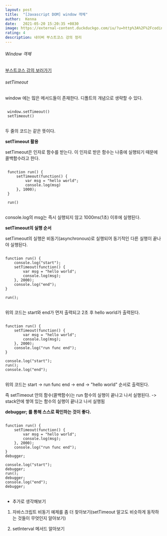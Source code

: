 ```yaml
---
layout: post
title:  "[Javascript DOM] window 객체"
author:  Kenna
date:   2021-05-20 15:20:35 +0830
image: https://external-content.duckduckgo.com/iu/?u=http%3A%2F%2Fcodinghelptech.com%2Fblog_post%2Fdomdocument-object-model-4-638.jpg&f=1&nofb=1
rating: 4
description: 네이버 부스트코스 강의 정리
---
```



###### Window 객체
[부스트코스 강의 보러가기]("https://www.boostcourse.org/web316/lecture/16698?isDesc=false")


###### setTimeout
window 에는 많은 메서드들이 존재한다.
디폴트의 개념으로 생략할 수 있다.

<pre>
<code>
 window.setTimeout()
 setTimeout()
</code>
</pre>
두 줄의 코드는 같은 뜻이다.

**setTimeout 활용** <br>

setTimeout은 인자로 함수를 받는다. 이 인자로 받은 함수는 나중에 실행되기 때문에 콜백함수라고 한다.

<pre>
<code>
 function run() {
     setTimeout(function() {
         var msg = "hello world";
         console.log(msg)
     }, 1000);
 }

 run()
</code>
</pre>

console.log의 msg는 즉시 실행되지 않고 1000ms(1초) 이후에 실행된다.


**setTimeout의 실행 순서**<br>

setTimeout의 실행은 비동기(asynchronous)로 실행되어 동기적인 다른 실행이 끝나야 실행된다.

<pre>
<code>
function run() {
    console.log("start");
    setTimeout(function() {
        var msg = "hello world";
        console.log(msg); 
    }, 2000);
    console.log("end");
}

run();
</code>
</pre>

위의 코드는 start와 end가 먼저 출력되고 2초 후 hello world가 출력된다.

<pre>
<code>
function run() {
    setTimeout(function() {
        var msg = "hello world";
        console.log(msg);  
    }, 2000);
    console.log("run func end");
}

console.log("start");
run();
console.log("end");
</code>
</pre>

위의 코드는 start -> run func end -> end -> "hello world" 순서로 출력된다.

즉 setTimeout 안의 함수(콜백함수)는 run 함수의 실행이 끝나고 나서 실행된다.
-> stack안에 쌓여 있는 함수의 실행이 끝나고 나서 실행됨


**debugger; 를 통해 스스로 확인하는 것이 좋다.**

<pre>
<code>
function run() {
    setTimeout(function() {
        var msg = "hello world";
        console.log(msg);  
    }, 2000);
    console.log("run func end");
}
debugger;

console.log("start");
debugger;
run();
debugger;
console.log("end");
debugger;
</code>
</pre>




- 추가로 생각해보기

1. 자바스크립트 비동기 예제를 좀 더 찾아보기(setTimeout 말고도 비슷하게 동작하는 것들이 무엇인지 알아보기)


2. setInterval 메서드 알아보기

